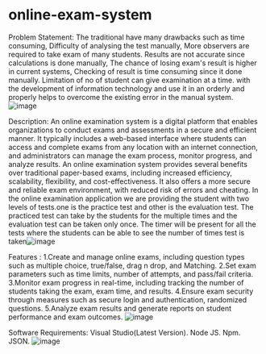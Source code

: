 # online-exam-system
Problem Statement:
             The traditional have many drawbacks such as time consuming, Difficulty of analysing the test manually, More observers are required to take exam of many students. Results are not accurate since calculations is done manually, The chance of losing exam's result is higher in current systems, Checking of result is time consuming since it done manually. Limitation of no of student can give examination at a time. with the development of information technology and use it in an orderly and properly helps to overcome the existing error in the manual system. 
![image](https://user-images.githubusercontent.com/86471322/231471619-43597819-d6c3-445f-a269-383ecf90aced.png)

Description:
	An online examination system is a digital platform that enables organizations to conduct exams and assessments in a secure and efficient manner. It typically includes a web-based interface where students can access and complete exams from any location with an internet connection, and administrators can manage the exam process, monitor progress, and analyze results. An online examination system provides several benefits over traditional paper-based exams, including increased efficiency, scalability, flexibility, and cost-effectiveness. It also offers a more secure and reliable exam environment, with reduced risk of errors and cheating. In the online examination application we are providing the student with two levels of tests.one is the practice test and other is the evaluation test. The practiced test can take by the students for the multiple times and the evaluation test can be taken only once. The timer will be present for all the tests where the students can be able to see the number of times test is taken![image](https://user-images.githubusercontent.com/86471322/231471786-c57b9490-7d11-4f26-b957-32816eeb532b.png)

Features :
1.Create and manage online exams, including question types such as multiple choice, true/false, drag n drop, and Matching.
2.Set exam parameters such as time limits, number of attempts, and pass/fail criteria.
3.Monitor exam progress in real-time, including tracking the number of students taking the exam, exam time, and results.
4.Ensure exam security through measures such as secure login and authentication, randomized questions.
5.Analyze exam results and generate reports on student performance and exam outcomes.
![image](https://user-images.githubusercontent.com/86471322/231471837-d72f8275-6ff0-4f31-94b3-00ee03631322.png)

Software Requirements:
Visual Studio(Latest Version).
Node JS.
Npm.
JSON.
![image](https://user-images.githubusercontent.com/86471322/231472205-2abb5f0c-740b-4270-86a4-923cf5cea115.png)


